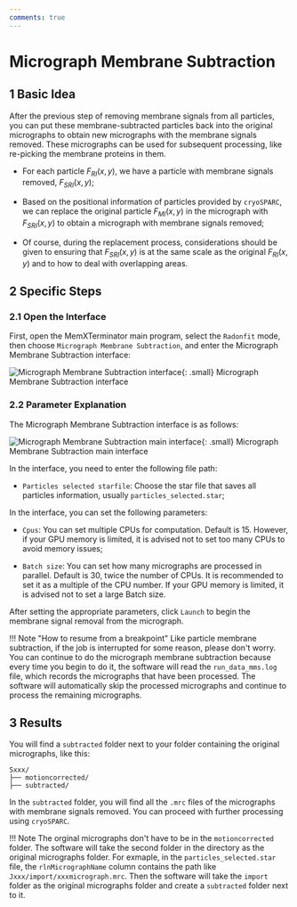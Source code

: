 ```yaml
---
comments: true
---
```


# Micrograph Membrane Subtraction

## 1 Basic Idea

After the previous step of removing membrane signals from all particles, you can put these membrane-subtracted particles back into the original micrographs to obtain new micrographs with the membrane signals removed. These micrographs can be used for subsequent processing, like re-picking the membrane proteins in them.

* For each particle $F_{RI}(x,y)$, we have a particle with membrane signals removed, $F_{SRI}(x,y)$;

* Based on the positional information of particles provided by `cryoSPARC`, we can replace the original particle $F_{MI}(x,y)$ in the micrograph with $F_{SRI}(x,y)$ to obtain a micrograph with membrane signals removed;

* Of course, during the replacement process, considerations should be given to ensuring that $F_{SRI}(x,y)$ is at the same scale as the original $F_{RI}(x,y)$ and to how to deal with overlapping areas.

## 2 Specific Steps

### 2.1 Open the Interface

First, open the MemXTerminator main program, select the `Radonfit` mode, then choose `Micrograph Membrane Subtraction`, and enter the Micrograph Membrane Subtraction interface:

![Micrograph Membrane Subtraction interface](../../assets/images/4_2-1.png){: .small}
<span class="caption">Micrograph Membrane Subtraction interface</span>

### 2.2 Parameter Explanation

The Micrograph Membrane Subtraction interface is as follows:

![Micrograph Membrane Subtraction main interface](../../assets/images/4_2-2.png){: .small}
<span class="caption">Micrograph Membrane Subtraction main interface</span>

In the interface, you need to enter the following file path:

* `Particles selected starfile`: Choose the star file that saves all particles information, usually `particles_selected.star`;

In the interface, you can set the following parameters:

* `Cpus`: You can set multiple CPUs for computation. Default is 15. However, if your GPU memory is limited, it is advised not to set too many CPUs to avoid memory issues;

* `Batch size`: You can set how many micrographs are processed in parallel. Default is 30, twice the number of CPUs. It is recommended to set it as a multiple of the CPU number. If your GPU memory is limited, it is advised not to set a large Batch size.

After setting the appropriate parameters, click `Launch` to begin the membrane signal removal from the micrograph.

!!! Note "How to resume from a breakpoint"
    Like particle membrane subtraction, if the job is interrupted for some reason, please don't worry. You can continue to do the micrograph membrane subtraction because every time you begin to do it, the software will read the `run_data_mms.log` file, which records the micrographs that have been processed. The software will automatically skip the processed micrographs and continue to process the remaining micrographs.

## 3 Results

You will find a `subtracted` folder next to your folder containing the original micrographs, like this:

    Sxxx/
    ├── motioncorrected/
    ├── subtracted/

In the `subtracted` folder, you will find all the `.mrc` files of the micrographs with membrane signals removed. You can proceed with further processing using `cryoSPARC`.

!!! Note
    The orginal micrographs don't have to be in the `motioncorrected` folder. The software will take the second folder in the directory as the original micrographs folder. For exmaple, in the `particles_selected.star` file, the `rlnMicrographName` column contains the path like `Jxxx/import/xxxmicrograph.mrc`. Then the software will take the `import` folder as the original micrographs folder and create a `subtracted` folder next to it.